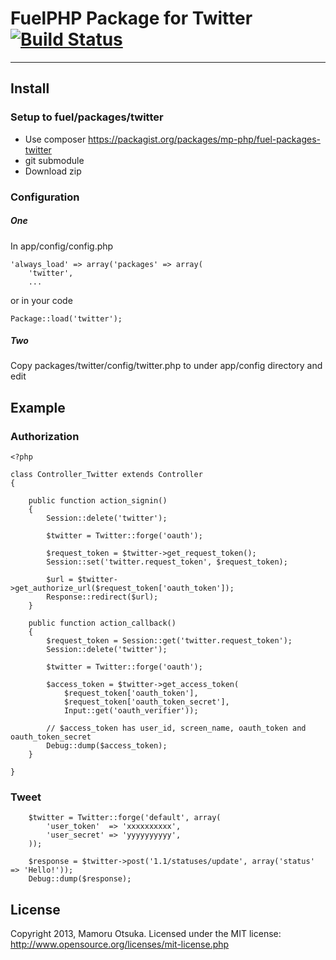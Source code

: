 # FuelPHP Package for Twitter [![Build Status](https://travis-ci.org/mamor/fuel-packages-twitter.png)](https://travis-ci.org/mamor/fuel-packages-twitter)

***

## Install
### Setup to fuel/packages/twitter
* Use composer https://packagist.org/packages/mp-php/fuel-packages-twitter
* git submodule
* Download zip

### Configuration

##### One
In app/config/config.php

	'always_load' => array('packages' => array(
		'twitter',
		...

or in your code

	Package::load('twitter');

##### Two
Copy packages/twitter/config/twitter.php to under app/config directory and edit

## Example

### Authorization

	<?php
	
	class Controller_Twitter extends Controller
	{
	
		public function action_signin()
		{
			Session::delete('twitter');
			
			$twitter = Twitter::forge('oauth');
			
			$request_token = $twitter->get_request_token();
			Session::set('twitter.request_token', $request_token);
			
			$url = $twitter->get_authorize_url($request_token['oauth_token']);
			Response::redirect($url);
		}
		
		public function action_callback()
		{
			$request_token = Session::get('twitter.request_token');
			Session::delete('twitter');
			
			$twitter = Twitter::forge('oauth');
			
			$access_token = $twitter->get_access_token(
				$request_token['oauth_token'],
				$request_token['oauth_token_secret'],
				Input::get('oauth_verifier'));
				
			// $access_token has user_id, screen_name, oauth_token and oauth_token_secret
			Debug::dump($access_token);
		}
		
	}

### Tweet

		$twitter = Twitter::forge('default', array(
			'user_token'  => 'xxxxxxxxxx',
			'user_secret' => 'yyyyyyyyyy',
		));
		
		$response = $twitter->post('1.1/statuses/update', array('status' => 'Hello!'));
		Debug::dump($response);

## License

Copyright 2013, Mamoru Otsuka. Licensed under the MIT license: http://www.opensource.org/licenses/mit-license.php
